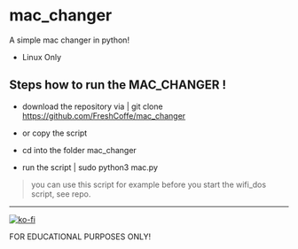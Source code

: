 # mac_changer
A simple mac changer in python!

- Linux Only

## Steps how to run the MAC_CHANGER !

- download the repository via | git clone https://github.com/FreshCoffe/mac_changer
- or copy the script

- cd into the folder mac_changer

- run the script | sudo python3 mac.py


> you can use this script for example before you start the wifi_dos script, see repo.


---

[![ko-fi](https://ko-fi.com/img/githubbutton_sm.svg)](https://ko-fi.com/R6R0DMCZT)

FOR EDUCATIONAL PURPOSES ONLY!
